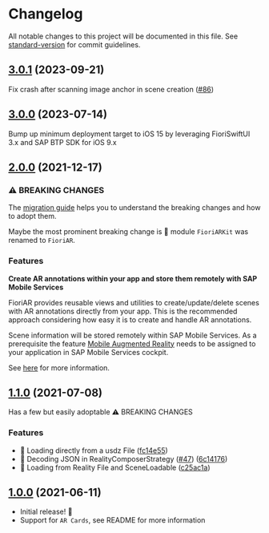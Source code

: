 # Changelog

All notable changes to this project will be documented in this file. See [standard-version](https://github.com/conventional-changelog/standard-version) for commit guidelines.

## [3.0.1](https://github.com/SAP/cloud-sdk-ios-fiori-ar/compare/3.0.0...3.0.1) (2023-09-21)

Fix crash after scanning image anchor in scene creation ([#86](https://github.com/SAP/cloud-sdk-ios-fiori-ar/issues/86))

## [3.0.0](https://github.com/SAP/cloud-sdk-ios-fiori-ar/compare/2.0.0...3.0.0) (2023-07-14)

Bump up minimum deployment target to iOS 15 by leveraging FioriSwiftUI 3.x and SAP BTP SDK for iOS 9.x

## [2.0.0](https://github.com/SAP/cloud-sdk-ios-fiori-ar/compare/1.1.0...2.0.0) (2021-12-17)

### ⚠ BREAKING CHANGES

The [migration guide](https://github.com/SAP/cloud-sdk-ios-fiori-ar/wiki/FioriAR-2.0-Migration-Guide) helps you to understand the breaking changes and how to adopt them.

Maybe the most prominent breaking change is 🧨 module `FioriARKit` was renamed to `FioriAR`.

### Features

**Create AR annotations within your app and store them remotely with SAP Mobile Services**

FioriAR provides reusable views and utilities to create/update/delete scenes with AR annotations directly from your app. This is the recommended approach considering how easy it is to create and handle AR annotations.

Scene information will be stored remotely within SAP Mobile Services. As a prerequisite the feature [Mobile Augmented Reality](https://help.sap.com/viewer/468990a67780424a9e66eb096d4345bb/Cloud/en-US/81d0455bab6c4d4f99905993e1676268.html) needs to be assigned to your application in SAP Mobile Services cockpit.

See [here](https://github.com/SAP/cloud-sdk-ios-fiori-ar/tree/main#in-app-handling-relying-on-sap-mobile-services) for more information.

## [1.1.0](https://github.com/SAP/cloud-sdk-ios-fiori-ar/compare/1.0.0...1.1.0) (2021-07-08)

Has a few but easily adoptable ⚠ BREAKING CHANGES

### Features

* 🎸 Loading directly from a usdz File ([fc14e55](https://github.com/SAP/cloud-sdk-ios-fiori-ar/commit/fc14e5500cfd43756f2de9695ef3c5908008fde4))
* 🎸 Decoding JSON in RealityComposerStrategy ([#47](https://github.com/SAP/cloud-sdk-ios-fiori-ar/issues/47)) ([6c14176](https://github.com/SAP/cloud-sdk-ios-fiori-ar/commit/6c14176cf53cde882a7821ee92875a864fbbeef6))
* 🎸 Loading from Reality File and SceneLoadable ([c25ac1a](https://github.com/SAP/cloud-sdk-ios-fiori-ar/commit/c25ac1a22426157e7f650dad22ba04f5b1bf353c))
  
## [1.0.0](https://github.com/SAP/cloud-sdk-ios-fiori-ar/releases/tag/1.0.0) (2021-06-11)

- Initial release! 🎉
- Support for `AR Cards`, see README for more information
